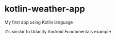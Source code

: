 # kotlin-weather-app
My first app using Kotlin language

it's similar to Udacity Android Fundamentals example
